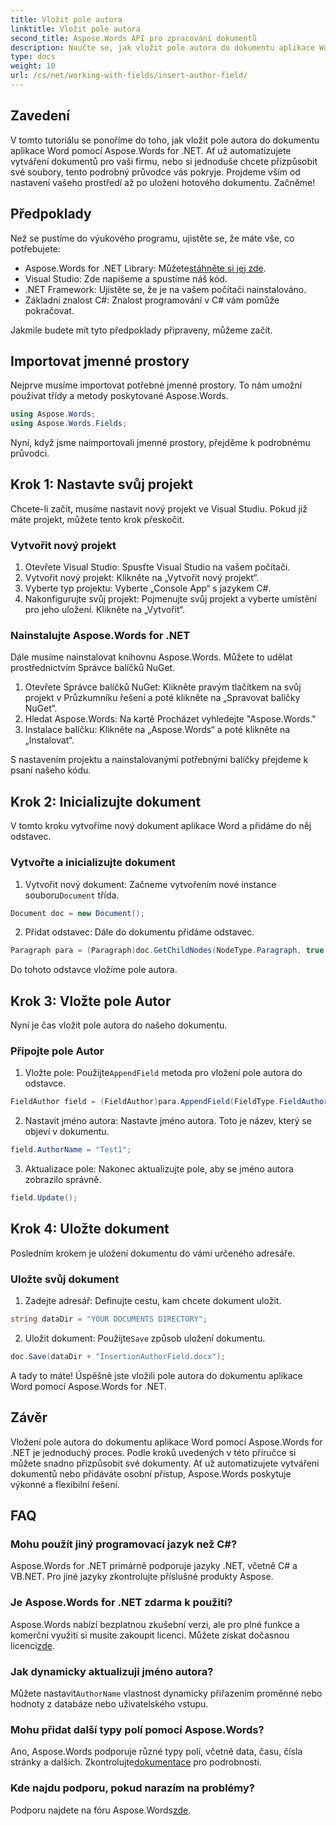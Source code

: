```yaml
---
title: Vložit pole autora
linktitle: Vložit pole autora
second_title: Aspose.Words API pro zpracování dokumentů
description: Naučte se, jak vložit pole autora do dokumentu aplikace Word pomocí Aspose.Words for .NET pomocí našeho podrobného průvodce. Ideální pro automatizaci tvorby dokumentů.
type: docs
weight: 10
url: /cs/net/working-with-fields/insert-author-field/
---
```

## Zavedení

V tomto tutoriálu se ponoříme do toho, jak vložit pole autora do dokumentu aplikace Word pomocí Aspose.Words for .NET. Ať už automatizujete vytváření dokumentů pro vaši firmu, nebo si jednoduše chcete přizpůsobit své soubory, tento podrobný průvodce vás pokryje. Projdeme vším od nastavení vašeho prostředí až po uložení hotového dokumentu. Začněme!

## Předpoklady

Než se pustíme do výukového programu, ujistěte se, že máte vše, co potřebujete:

-  Aspose.Words for .NET Library: Můžete[stáhněte si jej zde](https://releases.aspose.com/words/net/).
- Visual Studio: Zde napíšeme a spustíme náš kód.
- .NET Framework: Ujistěte se, že je na vašem počítači nainstalováno.
- Základní znalost C#: Znalost programování v C# vám pomůže pokračovat.

Jakmile budete mít tyto předpoklady připraveny, můžeme začít.

## Importovat jmenné prostory

Nejprve musíme importovat potřebné jmenné prostory. To nám umožní používat třídy a metody poskytované Aspose.Words.

```csharp
using Aspose.Words;
using Aspose.Words.Fields;
```

Nyní, když jsme naimportovali jmenné prostory, přejděme k podrobnému průvodci.

## Krok 1: Nastavte svůj projekt

Chcete-li začít, musíme nastavit nový projekt ve Visual Studiu. Pokud již máte projekt, můžete tento krok přeskočit.

### Vytvořit nový projekt

1. Otevřete Visual Studio: Spusťte Visual Studio na vašem počítači.
2. Vytvořit nový projekt: Klikněte na „Vytvořit nový projekt“.
3. Vyberte typ projektu: Vyberte „Console App“ s jazykem C#.
4. Nakonfigurujte svůj projekt: Pojmenujte svůj projekt a vyberte umístění pro jeho uložení. Klikněte na „Vytvořit“.

### Nainstalujte Aspose.Words for .NET

Dále musíme nainstalovat knihovnu Aspose.Words. Můžete to udělat prostřednictvím Správce balíčků NuGet.

1. Otevřete Správce balíčků NuGet: Klikněte pravým tlačítkem na svůj projekt v Průzkumníku řešení a poté klikněte na „Spravovat balíčky NuGet“.
2. Hledat Aspose.Words: Na kartě Procházet vyhledejte "Aspose.Words."
3. Instalace balíčku: Klikněte na „Aspose.Words“ a poté klikněte na „Instalovat“.

S nastavením projektu a nainstalovanými potřebnými balíčky přejdeme k psaní našeho kódu.

## Krok 2: Inicializujte dokument

V tomto kroku vytvoříme nový dokument aplikace Word a přidáme do něj odstavec.

### Vytvořte a inicializujte dokument

1.  Vytvořit nový dokument: Začneme vytvořením nové instance souboru`Document` třída.

```csharp
Document doc = new Document();
```

2. Přidat odstavec: Dále do dokumentu přidáme odstavec.

```csharp
Paragraph para = (Paragraph)doc.GetChildNodes(NodeType.Paragraph, true)[0];
```

Do tohoto odstavce vložíme pole autora.

## Krok 3: Vložte pole Autor

Nyní je čas vložit pole autora do našeho dokumentu.

### Připojte pole Autor

1.  Vložte pole: Použijte`AppendField` metoda pro vložení pole autora do odstavce.

```csharp
FieldAuthor field = (FieldAuthor)para.AppendField(FieldType.FieldAuthor, false);
```

2. Nastavit jméno autora: Nastavte jméno autora. Toto je název, který se objeví v dokumentu.

```csharp
field.AuthorName = "Test1";
```

3. Aktualizace pole: Nakonec aktualizujte pole, aby se jméno autora zobrazilo správně.

```csharp
field.Update();
```

## Krok 4: Uložte dokument

Posledním krokem je uložení dokumentu do vámi určeného adresáře.

### Uložte svůj dokument

1. Zadejte adresář: Definujte cestu, kam chcete dokument uložit.

```csharp
string dataDir = "YOUR DOCUMENTS DIRECTORY";
```

2.  Uložit dokument: Použijte`Save` způsob uložení dokumentu.

```csharp
doc.Save(dataDir + "InsertionAuthorField.docx");
```

A tady to máte! Úspěšně jste vložili pole autora do dokumentu aplikace Word pomocí Aspose.Words for .NET.

## Závěr

Vložení pole autora do dokumentu aplikace Word pomocí Aspose.Words for .NET je jednoduchý proces. Podle kroků uvedených v této příručce si můžete snadno přizpůsobit své dokumenty. Ať už automatizujete vytváření dokumentů nebo přidáváte osobní přístup, Aspose.Words poskytuje výkonné a flexibilní řešení.

## FAQ

### Mohu použít jiný programovací jazyk než C#?

Aspose.Words for .NET primárně podporuje jazyky .NET, včetně C# a VB.NET. Pro jiné jazyky zkontrolujte příslušné produkty Aspose.

### Je Aspose.Words for .NET zdarma k použití?

Aspose.Words nabízí bezplatnou zkušební verzi, ale pro plné funkce a komerční využití si musíte zakoupit licenci. Můžete získat dočasnou licenci[zde](https://purchase.aspose.com/temporary-license/).

### Jak dynamicky aktualizuji jméno autora?

 Můžete nastavit`AuthorName` vlastnost dynamicky přiřazením proměnné nebo hodnoty z databáze nebo uživatelského vstupu.

### Mohu přidat další typy polí pomocí Aspose.Words?

 Ano, Aspose.Words podporuje různé typy polí, včetně data, času, čísla stránky a dalších. Zkontrolujte[dokumentace](https://reference.aspose.com/words/net/) pro podrobnosti.

### Kde najdu podporu, pokud narazím na problémy?

 Podporu najdete na fóru Aspose.Words[zde](https://forum.aspose.com/c/words/8).